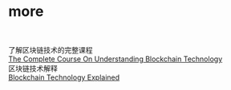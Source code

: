 # more<br>

<br>

了解区块链技术的完整课程<br>
[The Complete Course On Understanding Blockchain Technology](https://www.udemy.com/course/understanding-blockchain-technology/)<br>
区块链技术解释<br>
[Blockchain Technology Explained](https://youtu.be/qOVAbKKSH10)<br>